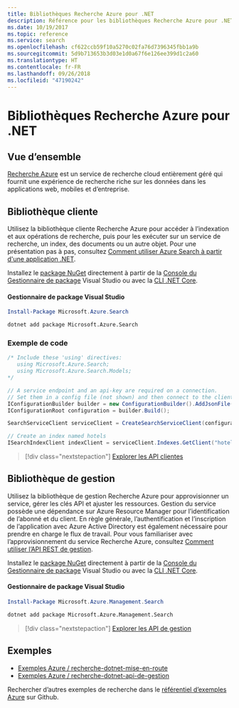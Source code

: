 ```yaml
---
title: Bibliothèques Recherche Azure pour .NET
description: Référence pour les bibliothèques Recherche Azure pour .NET
ms.date: 10/19/2017
ms.topic: reference
ms.service: search
ms.openlocfilehash: cf622ccb59f10a5270c02fa76d7396345fbb1a9b
ms.sourcegitcommit: 5d9b713653b3d03e1d0a67f6e126ee399d1c2a60
ms.translationtype: HT
ms.contentlocale: fr-FR
ms.lasthandoff: 09/26/2018
ms.locfileid: "47190242"
---
```

# <a name="azure-search-libraries-for-net"></a>Bibliothèques Recherche Azure pour .NET

## <a name="overview"></a>Vue d’ensemble

[Recherche Azure](https://docs.microsoft.com/azure/search/search-what-is-azure-search) est un service de recherche cloud entièrement géré qui fournit une expérience de recherche riche sur les données dans les applications web, mobiles et d’entreprise.

## <a name="client-library"></a>Bibliothèque cliente

Utilisez la bibliothèque cliente Recherche Azure pour accéder à l’indexation et aux opérations de recherche, puis pour les exécuter sur un service de recherche, un index, des documents ou un autre objet. Pour une présentation pas à pas, consultez [Comment utiliser Azure Search à partir d'une application .NET](https://docs.microsoft.com/azure/search/search-howto-dotnet-sdk).

Installez le [package NuGet](https://www.nuget.org/packages/Microsoft.Azure.Search) directement à partir de la [Console du Gestionnaire de package][PackageManager] Visual Studio ou avec la [CLI .NET Core][DotNetCLI].

#### <a name="visual-studio-package-manager"></a>Gestionnaire de package Visual Studio

```powershell
Install-Package Microsoft.Azure.Search
```

```bash
dotnet add package Microsoft.Azure.Search
```

### <a name="code-example"></a>Exemple de code

```csharp
/* Include these 'using' directives:
   using Microsoft.Azure.Search;
   using Microsoft.Azure.Search.Models;
*/

// A service endpoint and an api-key are required on a connection.
// Set them in a config file (not shown) and then connect to the client.
IConfigurationBuilder builder = new ConfigurationBuilder().AddJsonFile("appsettings.json");
IConfigurationRoot configuration = builder.Build();

SearchServiceClient serviceClient = CreateSearchServiceClient(configuration);

// Create an index named hotels
ISearchIndexClient indexClient = serviceClient.Indexes.GetClient("hotels");

```

> [!div class="nextstepaction"]
> [Explorer les API clientes](/dotnet/api/overview/azure/search/client)


## <a name="management-library"></a>Bibliothèque de gestion

Utilisez la bibliothèque de gestion Recherche Azure pour approvisionner un service, gérer les clés API et ajuster les ressources. Gestion du service possède une dépendance sur Azure Resource Manager pour l’identification de l’abonné et du client. En règle générale, l’authentification et l’inscription de l’application avec Azure Active Directory est également nécessaire pour prendre en charge le flux de travail. Pour vous familiariser avec l’approvisionnement du service Recherche Azure, consultez [Comment utiliser l’API REST de gestion](https://docs.microsoft.com/rest/api/searchmanagement/search-howto-management-rest-api).

Installez le [package NuGet](https://www.nuget.org/packages/Microsoft.Azure.Management.Search) directement à partir de la [Console du Gestionnaire de package][PackageManager] Visual Studio ou avec la [CLI .NET Core][DotNetCLI].

#### <a name="visual-studio-package-manager"></a>Gestionnaire de package Visual Studio

```powershell
Install-Package Microsoft.Azure.Management.Search
```

```bash
dotnet add package Microsoft.Azure.Management.Search
```

> [!div class="nextstepaction"]
> [Explorer les API de gestion](/dotnet/api/overview/azure/search/management)

## <a name="samples"></a>Exemples

 + [Exemples Azure / recherche-dotnet-mise-en-route](https://github.com/Azure-Samples/search-dotnet-getting-started)
 + [Exemples Azure / recherche-dotnet-api-de-gestion](https://github.com/Azure-Samples/search-dotnet-management-api)

Rechercher d’autres exemples de recherche dans le [référentiel d’exemples Azure](https://github.com/Azure-Samples/) sur Github.

[PackageManager]: https://docs.microsoft.com/nuget/tools/package-manager-console
[DotNetCLI]: https://docs.microsoft.com/dotnet/core/tools/dotnet-add-package
